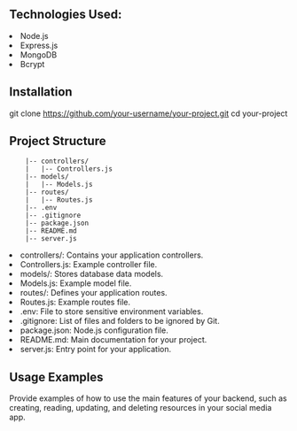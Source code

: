 ## Technologies Used:
<li>Node.js</li>
<li>Express.js</li>
<li>MongoDB</li>
<li>Bcrypt</li>

## Installation
 git clone https://github.com/your-username/your-project.git
 cd your-project

 ## Project Structure
        |-- controllers/
        |   |-- Controllers.js
        |-- models/
        |   |-- Models.js
        |-- routes/
        |   |-- Routes.js
        |-- .env
        |-- .gitignore
        |-- package.json
        |-- README.md
        |-- server.js

<li>controllers/: Contains your application controllers.</li>
<li>Controllers.js: Example controller file.</li>
<li>models/: Stores database data models.</li>
<li>Models.js: Example model file.</li>
<li>routes/: Defines your application routes.</li>
<li>Routes.js: Example routes file.</li>
<li>.env: File to store sensitive environment variables.</li>
<li>.gitignore: List of files and folders to be ignored by Git.</li>
<li>package.json: Node.js configuration file.</li>
<li>README.md: Main documentation for your project.</li>
<li>server.js: Entry point for your application.</li>


## Usage Examples
  Provide examples of how to use the main features of your backend, such as creating, reading, updating, and deleting resources in your social media app.

  
